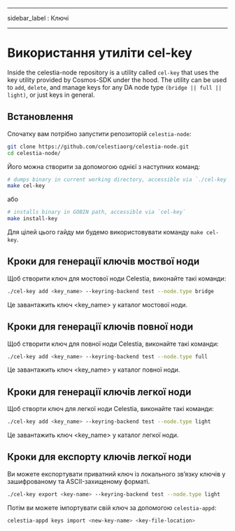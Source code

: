 - - -
sidebar_label : Ключі
- - -

# Використання утиліти cel-key

Inside the celestia-node repository is a utility called `cel-key` that uses the key utility provided by Cosmos-SDK under the hood. The utility can be used to `add`, `delete`, and manage keys for any DA node type `(bridge || full || light)`, or just keys in general.

## Встановлення

Спочатку вам потрібно запустити репозиторій `celestia-node`:

```sh
git clone https://github.com/celestiaorg/celestia-node.git
cd celestia-node/
```

Його можна створити за допомогою однієї з наступних команд:

```sh
# dumps binary in current working directory, accessible via `./cel-key`
make cel-key
```

або

```sh
# installs binary in GOBIN path, accessible via `cel-key`
make install-key
```

Для цілей цього гайду ми будемо використовувати команду `make cel-key`.

## Кроки для генерації ключів **моствої ноди**

Щоб створити ключ для мостової ноди Celestia, виконайте такі команди:

```sh
./cel-key add <key_name> --keyring-backend test --node.type bridge
```

Це завантажить ключ <key_name> у каталог мостової ноди.

## Кроки для генерації ключів **повної ноди**

Щоб створити ключ для повної ноди Celestia, виконайте такі команди:

```sh
./cel-key add <key_name> --keyring-backend test --node.type full
```

Це завантажить ключ <key_name> у каталог повної ноди.

## Кроки для генерації ключів **легкої ноди**

Щоб створти ключ для легкої ноди Celestia, виконайте такі команди:

```sh
./cel-key add <key_name> --keyring-backend test --node.type light
```

Це завантажить ключ <key_name> у каталог легкої ноди.

## Кроки для експорту ключів **легкої ноди**

Ви можете експортувати приватний ключ із локального зв’язку ключів у зашифрованому та ASCII-захищеному форматі.

```sh
./cel-key export <key-name> --keyring-backend test --node.type light
```

Потім ви можете імпортувати свій ключ за допомогою `celestia-appd`:

```sh
celestia-appd keys import <new-key-name> <key-file-location>
```

